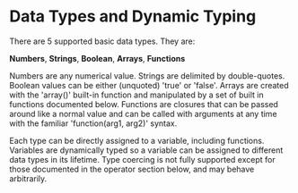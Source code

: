 # Data Types and Dynamic Typing

There are 5 supported basic data types. They are:

**Numbers**, **Strings**, **Boolean**, **Arrays**, **Functions**

Numbers are any numerical value. Strings are delimited by double-quotes. Boolean values can be either (unquoted) 'true' or 'false'. Arrays are created with the 'array()' built-in function and manipulated by a set of built in functions documented below. Functions are closures that can be passed around like a normal value and can be called with arguments at any time with the familiar 'function(arg1, arg2)' syntax.

Each type can be directly assigned to a variable, including functions. Variables are dynamically typed so a variable can be assigned to different data types in its lifetime. Type coercing is not fully supported except for those documented in the operator section below, and may behave arbitrarily.
